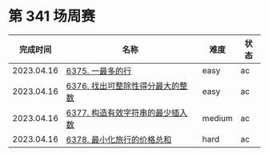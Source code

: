 # 第 341 场周赛

**完成时间**|**名称**|**难度**|**状态**
------------|--------|--------|--------
2023.04.16|[6375. 一最多的行](./6375.%20一最多的行)|easy|ac
2023.04.16|[6376. 找出可整除性得分最大的整数](./6376.%20找出可整除性得分最大的整数)|easy|ac
2023.04.16|[6377. 构造有效字符串的最少插入数](./6377.%20构造有效字符串的最少插入数)|medium|ac
2023.04.16|[6378. 最小化旅行的价格总和](./6378.%20最小化旅行的价格总和)|hard|ac
